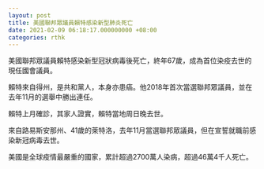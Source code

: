 ```yaml
---
layout: post
title: 美國聯邦眾議員賴特感染新型肺炎死亡
date: 2021-02-09 06:18:17.000000000 +08:00
categories: rthk
---
```


美國聯邦眾議員賴特感染新型冠狀病毒後死亡，終年67歲，成為首位染疫去世的現任國會議員。

賴特來自得州，是共和黨人，本身亦患癌。他2018年首次當選聯邦眾議員，並在去年11月的選舉中勝出連任。

賴特上月確診，其家人證實，賴特當地周日晚去世。

來自路易斯安那州、41歲的萊特洛，去年11月當選聯邦眾議員，但在宣誓就職前感染新冠病毒去世。

美國是全球疫情最嚴重的國家，累計超過2700萬人染病，超過46萬4千人死亡。
